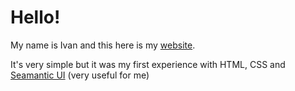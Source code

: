 # Hello!

My name is Ivan and this here is my [website](https://ivanlysakov.github.io/homepage/).

It's very simple but it was my first experience with HTML, CSS and [Seamantic UI](https://semantic-ui.com/) (very useful for me)

